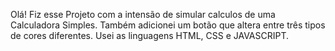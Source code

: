 Olá! Fiz esse Projeto com a intensão de simular calculos de uma Calculadora Simples. Também adicionei um botão que altera entre três tipos de cores diferentes. Usei as linguagens HTML, CSS e JAVASCRIPT.